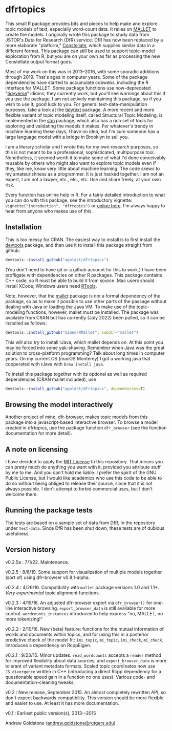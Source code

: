 # dfrtopics

This small R package provides bits and pieces to help make and explore topic models of text, especially word-count data. It relies on [MALLET](http://mallet.cs.umass.edu) to create the models. I originally wrote this package to study data from JSTOR's Data for Research (DfR) service. DfR has now been replaced by a more elaborate "platform," [Constellate](https://constellate.org), which supplies similar data in a different format. This package can still be used to support topic-model exploration from R, but you are on your own as far as processing the new Constellate output format goes.

Most of my work on this was in 2013–2016, with some sporadic additions through 2019. That's ages in computer years. Some of the package dependencies have started to accumulate cobwebs, including the R interface for MALLET. Some package functions use now-deprecated "[tidyverse](https://tidyverse.org)" idioms; they currently work, but you'll see warnings about this if you use the package. I am not actively maintaining this package, so if you wish to use it, good luck to you. For general text-data-manipulation purposes, take a look at the [tidytext](https://www.tidytextmining.com) package. A more recent and more flexible variant of topic modeling itself, called Structural Topic Modeling, is implemented in the [stm](https://www.jstatsoft.org/article/view/v091i02) package, which also has a rich set of tools for exploring and validating the models it makes. For whatever's trendy in machine learning these days, I have no idea, but I'm sure someone has a large language model with a bridge in Brooklyn to sell you.

I am a literary scholar and I wrote this for my own research purposes, so this is not meant to be a professional, sophisticated, multipurpose tool. Nonetheless, it seemed worth it to make some of what I'd done conceivably reusable by others who might also want to explore topic models even if they, like me, know very little about machine learning. The code skews to my amateurishness as a programmer. It is just hacked together. I am not an expert, I am not a lawyer, etc., etc., etc. Use and share freely, at your own risk.

Every function has online help in R. For a fairly detailed introduction to what you can do with this package, see the introductory vignette:  `vignette("introduction", "dfrtopics")` or [online here](http://agoldst.github.io/dfrtopics/introduction.html). I'm always happy to hear from anyone who makes use of this.

## Installation

This is too messy for CRAN. The easiest way to install is to first install the [devtools](http://cran.r-project.org/web/packages/devtools/index.html) package, and then use it to install this package straight from github:

```R
devtools::install_github("agoldst/dfrtopics")
```

(You don't need to have git or a github account for this to work.) I have been profligate with dependencies on other R packages. This package contains C++ code, so R must be able to build it from source. Mac users should install XCode; Windows users need [RTools](https://cran.r-project.org/bin/windows/Rtools/).

Note, however, that the [mallet](http://cran.r-project.org/web/packages/mallet) package is *not* a formal dependency of the package, so as to make it possible to use other parts of the passage without dealing with Java or loading the Java VM. To make use of the topic-modeling functions, however, mallet must be installed. The package was available from CRAN but has currently (July 2022) been pulled, so it can be installed as follows:

```R
devtools::install_github("mimno/RMallet", subdir="mallet")
```

This will also _try_ to install rJava, which mallet depends on. At this point you may be forced into some yak-shaving. Remember when Java was the great solution to cross-platform programming? Talk about long times in computer years. On my current OS (macOS Monterey) I got a working java that cooperated with rJava with `brew install java`.

To install this package together with its optional as well as required dependencies (CRAN mallet included), use

```R
devtools::install_github("agoldst/dfrtopics", dependencies=T)
```

## Browsing the model interactively

Another project of mine, [dfr-browser](http://agoldst.github.io/dfr-browser), makes topic models from this package into a javascript-based interactive browser. To browse a model created in dfrtopics, use the package function `dfr_browser` (see the function documentation for more detail).

## A note on licensing

I have decided to apply the [MIT License](https://github.com/agoldst/dfr-analysis/tree/master/LICENSE) to this repository. That means you can pretty much do anything you want with it, provided you attribute stuff by me to me. And you can't hold me liable. I prefer the spirit of the GNU Public License, but I would like academics who use this code to be able to do so without being obliged to release their source, since that it is not always possible. I don't attempt to forbid commercial uses, but I don't welcome them.

## Running the package tests

The tests are based on a sample set of data from DfR, in the repository under `test-data`. Since DfR has been shut down, these tests are of dubious usefulness.

## Version history

v0.2.5a
 : 7/1/22. Maintenance.

v0.2.5
 : 8/6/19. Some support for visualization of multiple models together (sort of) using dfr-browser v0.8.1-alpha.

v0.2.4
 : 4/26/16. Compatibility with `mallet` package versions 1.0 and 1.1+. *Very experimental* topic alignment functions.

v0.2.3
 : 4/19/16. An adjusted dfr-browser export via `dfr_browser()` for one-line interactive browsing. `export_browser_data` is still available for more control. `wordcounts_instances` introduced to help express "no, MALLET, no more tokenizing!"

v0.2.2
 : 2/10/16. New (beta) feature: functions for the mutual information of words and documents within topics, and for using this in a posterior predictive check of the model fit: `imi_topic`, `mi_topic`, `imi_check`, `mi_check`. Introduces a dependency on RcppEigen.

v0.2.1
 : 9/23/15. Minor updates. `read_wordcounts` accepts a `reader` method for improved flexibility about data sources, and `export_browser_data` is more tolerant of variant metadata formats. Scaled topic coordinates now use `JS_divergence` written in C++ (introducing a direct Rcpp dependency for a questionable speed gain in a function no one uses). Various code- and documentation-cleaning tweaks.

v0.2
 :  New release, September 2015. An almost completely rewritten API, so don't expect backwards compatibility. This version should be more flexible and easier to use. At least it has more documentation.

v0.1
 :  Earliest public version(s), 2013--2015

Andrew Goldstone (<andrew.goldstone@rutgers.edu>)
